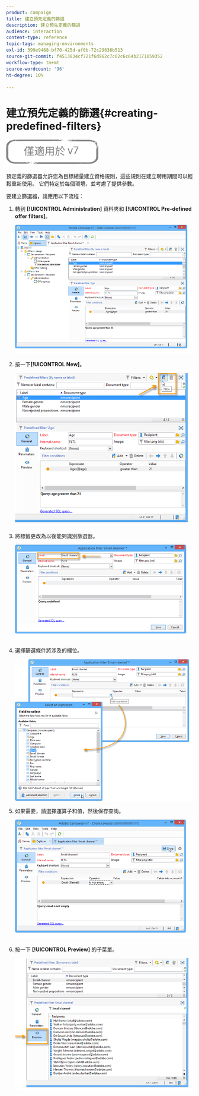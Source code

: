 ```yaml
---
product: campaign
title: 建立預先定義的篩選
description: 建立預先定義的篩選
audience: interaction
content-type: reference
topic-tags: managing-environments
exl-id: 399e9468-bf70-425d-af0b-72c29636b513
source-git-commit: f4513834cf721f6d962c7c02c6c64b2171059352
workflow-type: tm+mt
source-wordcount: '96'
ht-degree: 10%

---
```


# 建立預先定義的篩選{#creating-predefined-filters}

![](../../assets/v7-only.svg)

預定義的篩選器允許您為目標總量建立資格規則，這些規則在建立聘用期間可以輕鬆重新使用。 它們特定於每個環境，並考慮了提供參數。

要建立篩選器，請應用以下流程：

1. 轉到 **[!UICONTROL Administration]** 資料夾和 **[!UICONTROL Pre-defined offer filters]**。

   ![](assets/offer_filter_create_005.png)

1. 按一下&#x200B;**[!UICONTROL New]**。

   ![](assets/offer_filter_create_001.png)

1. 將標籤更改為以後能夠識別篩選器。

   ![](assets/offer_filter_create_002.png)

1. 選擇篩選條件將涉及的欄位。

   ![](assets/offer_filter_create_003.png)

1. 如果需要，請選擇運算子和值，然後保存查詢。

   ![](assets/offer_filter_create_004.png)

1. 按一下 **[!UICONTROL Preview]** 的子菜單。

   ![](assets/offer_filter_create_006.png)
